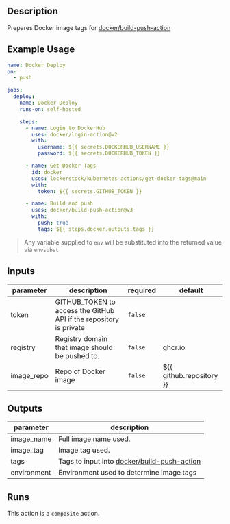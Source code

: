 <!-- action-docs-description -->
## Description

Prepares Docker image tags for [docker/build-push-action](https://github.com/docker/build-push-action)


<!-- action-docs-description -->

## Example Usage

```yaml
name: Docker Deploy
on:
  - push

jobs:
  deploy:
    name: Docker Deploy
    runs-on: self-hosted

    steps:
      - name: Login to DockerHub
        uses: docker/login-action@v2
        with:
          username: ${{ secrets.DOCKERHUB_USERNAME }}
          password: ${{ secrets.DOCKERHUB_TOKEN }}

      - name: Get Docker Tags
        id: docker
        uses: lockerstock/kubernetes-actions/get-docker-tags@main
        with:
          token: ${{ secrets.GITHUB_TOKEN }}

      - name: Build and push
        uses: docker/build-push-action@v3
        with:
          push: true
          tags: ${{ steps.docker.outputs.tags }}
```

> Any variable supplied to `env` will be substituted into the returned value via `envsubst`

<!-- action-docs-inputs -->
## Inputs

| parameter | description | required | default |
| - | - | - | - |
| token | GITHUB_TOKEN to access the GitHub API if the repository is private | `false` |  |
| registry | Registry domain that image should be pushed to. | `false` | ghcr.io |
| image_repo | Repo of Docker image | `false` | ${{ github.repository }} |



<!-- action-docs-inputs -->

<!-- action-docs-outputs -->
## Outputs

| parameter | description |
| - | - |
| image_name | Full image name used. |
| image_tag | Image tag used. |
| tags | Tags to input into [docker/build-push-action](https://github.com/docker/build-push-action) |
| environment | Environment used to determine image tags |



<!-- action-docs-outputs -->

<!-- action-docs-runs -->
## Runs

This action is a `composite` action.


<!-- action-docs-runs -->

